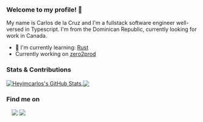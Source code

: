 ### Welcome to my profile! 👋

My name is Carlos de la Cruz and I'm a fullstack software engineer well-versed in Typescript. I'm from the Dominican Republic, currently looking for work in Canada.
  <!-- - Currently working at [Exactera](https://exactera.com/) -->
  - 🔭 I'm currently learning: [Rust](https://rust.dev/)
  - Currently working on [zero2prod](https://github.com/heyimcarlos/zero2prod)

<!-- ### 🔧 Technologies & Tools -->


<!-- ![image](https://user-images.githubusercontent.com/28737279/128578265-756041df-b916-41c5-b4f4-b527f4a477f5.png)
![image](https://user-images.githubusercontent.com/28737279/128578269-e1394efe-f07b-4dd2-ac7a-8285e11df92a.png)
![image](https://img.shields.io/badge/-Redux-informational?style=flat&logo=redux&logoColor=764ABC&color=060606)
![image](https://user-images.githubusercontent.com/28737279/128578185-971ae817-13e9-41e0-897c-5d9060b58eba.png)
![image](https://user-images.githubusercontent.com/28737279/128578189-aa0dd7f6-2590-4cca-b15a-f41bad000f50.png)
![image](https://img.shields.io/badge/-React--Native-informational?style=flat&logo=react&logoColor=61DAFB&color=060606)
![image](https://user-images.githubusercontent.com/28737279/128578212-59bd6514-87c5-460f-9e55-65f0b87cda6d.png)
![image](https://user-images.githubusercontent.com/28737279/128578233-608b6018-0aa4-4377-94f1-1b19fc3f010a.png)
![image](https://user-images.githubusercontent.com/28737279/128578246-b2e485ac-31ba-41df-bf96-2ee64f783d16.png)
![image](https://user-images.githubusercontent.com/28737279/128578237-2372dcf2-5359-4322-be9f-8e11e9e0057f.png)
![image](https://user-images.githubusercontent.com/28737279/128578203-498ae3a1-e0ea-435f-a124-d09bcc81c491.png)
![image](https://user-images.githubusercontent.com/28737279/128578270-b8a7ca32-bd26-491c-bd53-9f80809e4c10.png)
![image](https://img.shields.io/badge/-Styled--Components-informational?style=flat&logo=styled-components&logoColor=DB7093&color=060606) -->


### Stats & Contributions
<a href="https://github.com/heyimcarlos/heyimcarlos">
  <img align="center" src="https://github-readme-stats.vercel.app/api/?username=heyimcarlos&hide=css,html&show_icons=true&line_height=27&count_private=true&title_color=41b783&text_color=c9cacc&icon_color=2bbc8a&bg_color=1d1f21" alt="Heyimcarlos's GitHub Stats" />
</a>

<a href="https://github.com/heyimcarlos/heyimcarlos">
  <img align="center" src="https://github-readme-stats.vercel.app/api/top-langs/?username=heyimcarlos&hide=css,html&title_color=41b783&text_color=c9cacc&icon_color=41b783&bg_color=1d1f21&langs_count=3" />
</a>


### Find me on
<p style="margin:1em;">
  <a href="https://www.linkedin.com/in/carlos-dev/" rel="nofollow"><img src="https://img.shields.io/badge/-Linkedin-008B8B?style=flat&amp;logo=appveyor=&amp;logoColor=white" style="max-width:100%;"></a>
  <a href="https://mail.google.com/mail/u/0/?fs=1&tf=cm&source=mailto&to=me@heyimcarlos.dev" rel="nofollow"><img src="https://img.shields.io/badge/-Email-008B8B?style=flat&amp;logo=appveyor=&amp;logoColor=white" style="max-width:100%;"></a>
</p>

